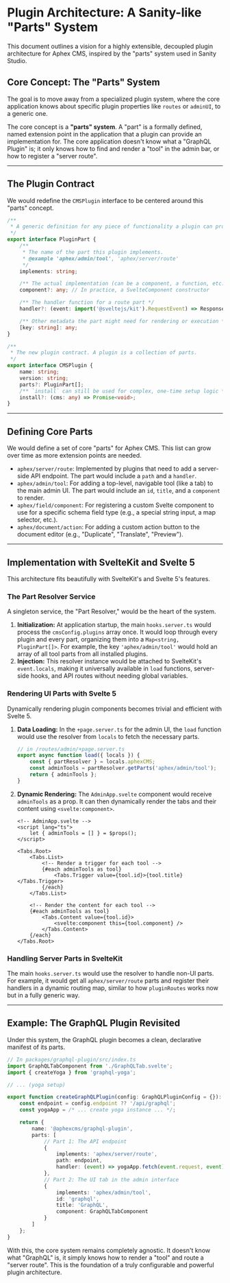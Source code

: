 # Plugin Architecture: A Sanity-like "Parts" System

This document outlines a vision for a highly extensible, decoupled plugin architecture for Aphex CMS, inspired by the "parts" system used in Sanity Studio.

## Core Concept: The "Parts" System

The goal is to move away from a specialized plugin system, where the core application knows about specific plugin properties like `routes` or `adminUI`, to a generic one.

The core concept is a **"parts" system**. A "part" is a formally defined, named extension point in the application that a plugin can provide an implementation for. The core application doesn't know what a "GraphQL Plugin" is; it only knows how to find and render a "tool" in the admin bar, or how to register a "server route".

---

## The Plugin Contract

We would redefine the `CMSPlugin` interface to be centered around this "parts" concept.

```typescript
/**
 * A generic definition for any piece of functionality a plugin can provide.
 */
export interface PluginPart {
	/**
	 * The name of the part this plugin implements.
	 * @example 'aphex/admin/tool', 'aphex/server/route'
	 */
	implements: string;

	/** The actual implementation (can be a component, a function, etc.) */
	component?: any; // In practice, a SvelteComponent constructor

	/** The handler function for a route part */
	handler?: (event: import('@sveltejs/kit').RequestEvent) => Response | Promise<Response>;

	/** Other metadata the part might need for rendering or execution */
	[key: string]: any;
}

/**
 * The new plugin contract. A plugin is a collection of parts.
 */
export interface CMSPlugin {
	name: string;
	version: string;
	parts?: PluginPart[];
	/** `install` can still be used for complex, one-time setup logic */
	install?: (cms: any) => Promise<void>;
}
```

---

## Defining Core Parts

We would define a set of core "parts" for Aphex CMS. This list can grow over time as more extension points are needed.

- `aphex/server/route`: Implemented by plugins that need to add a server-side API endpoint. The part would include a `path` and a `handler`.
- `aphex/admin/tool`: For adding a top-level, navigable tool (like a tab) to the main admin UI. The part would include an `id`, `title`, and a `component` to render.
- `aphex/field/component`: For registering a custom Svelte component to use for a specific schema field type (e.g., a special string input, a map selector, etc.).
- `aphex/document/action`: For adding a custom action button to the document editor (e.g., "Duplicate", "Translate", "Preview").

---

## Implementation with SvelteKit and Svelte 5

This architecture fits beautifully with SvelteKit's and Svelte 5's features.

### The Part Resolver Service

A singleton service, the "Part Resolver," would be the heart of the system.

1.  **Initialization:** At application startup, the main `hooks.server.ts` would process the `cmsConfig.plugins` array once. It would loop through every plugin and every part, organizing them into a `Map<string, PluginPart[]>`. For example, the key `'aphex/admin/tool'` would hold an array of all tool parts from all installed plugins.
2.  **Injection:** This resolver instance would be attached to SvelteKit's `event.locals`, making it universally available in `load` functions, server-side hooks, and API routes without needing global variables.

### Rendering UI Parts with Svelte 5

Dynamically rendering plugin components becomes trivial and efficient with Svelte 5.

1.  **Data Loading:** In the `+page.server.ts` for the admin UI, the `load` function would use the resolver from `locals` to fetch the necessary parts.
    ```typescript
    // in /routes/admin/+page.server.ts
    export async function load({ locals }) {
    	const { partResolver } = locals.aphexCMS;
    	const adminTools = partResolver.getParts('aphex/admin/tool');
    	return { adminTools };
    }
    ```
2.  **Dynamic Rendering:** The `AdminApp.svelte` component would receive `adminTools` as a prop. It can then dynamically render the tabs and their content using `<svelte:component>`.

    ```svelte
    <!-- AdminApp.svelte -->
    <script lang="ts">
    	let { adminTools = [] } = $props();
    </script>

    <Tabs.Root>
    	<Tabs.List>
    		<!-- Render a trigger for each tool -->
    		{#each adminTools as tool}
    			<Tabs.Trigger value={tool.id}>{tool.title}</Tabs.Trigger>
    		{/each}
    	</Tabs.List>

    	<!-- Render the content for each tool -->
    	{#each adminTools as tool}
    		<Tabs.Content value={tool.id}>
    			<svelte:component this={tool.component} />
    		</Tabs.Content>
    	{/each}
    </Tabs.Root>
    ```

### Handling Server Parts in SvelteKit

The main `hooks.server.ts` would use the resolver to handle non-UI parts. For example, it would get all `aphex/server/route` parts and register their handlers in a dynamic routing map, similar to how `pluginRoutes` works now but in a fully generic way.

---

## Example: The GraphQL Plugin Revisited

Under this system, the GraphQL plugin becomes a clean, declarative manifest of its parts.

```typescript
// In packages/graphql-plugin/src/index.ts
import GraphQLTabComponent from './GraphQLTab.svelte';
import { createYoga } from 'graphql-yoga';

// ... (yoga setup)

export function createGraphQLPlugin(config: GraphQLPluginConfig = {}): CMSPlugin {
    const endpoint = config.endpoint ?? '/api/graphql';
    const yogaApp = /* ... create yoga instance ... */;

    return {
        name: '@aphexcms/graphql-plugin',
        parts: [
            // Part 1: The API endpoint
            {
                implements: 'aphex/server/route',
                path: endpoint,
                handler: (event) => yogaApp.fetch(event.request, event)
            },
            // Part 2: The UI tab in the admin interface
            {
                implements: 'aphex/admin/tool',
                id: 'graphql',
                title: 'GraphQL',
                component: GraphQLTabComponent
            }
        ]
    };
}
```

With this, the core system remains completely agnostic. It doesn't know what "GraphQL" is, it simply knows how to render a "tool" and route a "server route". This is the foundation of a truly configurable and powerful plugin architecture.
